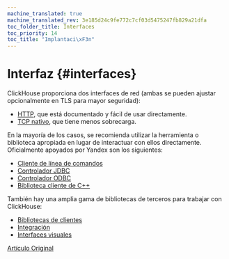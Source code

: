 ```yaml
---
machine_translated: true
machine_translated_rev: 3e185d24c9fe772c7cf03d5475247fb829a21dfa
toc_folder_title: Interfaces
toc_priority: 14
toc_title: "Implantaci\xF3n"
---
```


# Interfaz {#interfaces}

ClickHouse proporciona dos interfaces de red (ambas se pueden ajustar opcionalmente en TLS para mayor seguridad):

-   [HTTP](http.md), que está documentado y fácil de usar directamente.
-   [TCP nativo](tcp.md), que tiene menos sobrecarga.

En la mayoría de los casos, se recomienda utilizar la herramienta o biblioteca apropiada en lugar de interactuar con ellos directamente. Oficialmente apoyados por Yandex son los siguientes:

-   [Cliente de línea de comandos](cli.md)
-   [Controlador JDBC](jdbc.md)
-   [Controlador ODBC](odbc.md)
-   [Biblioteca cliente de C++](cpp.md)

También hay una amplia gama de bibliotecas de terceros para trabajar con ClickHouse:

-   [Bibliotecas de clientes](third-party/client_libraries.md)
-   [Integración](third-party/integrations.md)
-   [Interfaces visuales](third-party/gui.md)

[Artículo Original](https://clickhouse.tech/docs/en/interfaces/) <!--hide-->
